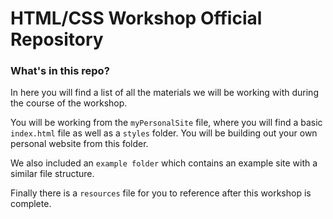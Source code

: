 # HTML/CSS Workshop Official Repository
### What's in this repo?
In here you will find a list of all the materials we will be working with during the course of the workshop.

You will be working from the `myPersonalSite` file, where you will find a basic `index.html` file as well as a `styles` folder.
You will be building out your own personal website from this folder.  

We also included an `example folder` which contains an example site with a similar file structure. 

Finally there is a `resources` file for you to reference after this workshop is complete.  